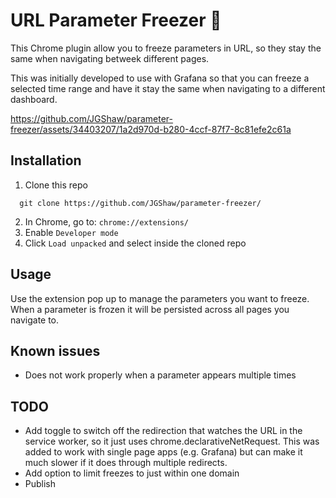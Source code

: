 # URL Parameter Freezer 🥶
This Chrome plugin allow you to freeze parameters in URL, so they stay the same when navigating betweek different pages.

This was initially developed to use with Grafana so that you can freeze a selected time range and have it stay the same when navigating to a different dashboard.

https://github.com/JGShaw/parameter-freezer/assets/34403207/1a2d970d-b280-4ccf-87f7-8c81efe2c61a

## Installation

1. Clone this repo
```
  git clone https://github.com/JGShaw/parameter-freezer/
```
2. In Chrome, go to: `chrome://extensions/`
3. Enable `Developer mode`
4. Click `Load unpacked` and select inside the cloned repo
   
## Usage

Use the extension pop up to manage the parameters you want to freeze. When a parameter is frozen it will be persisted across all pages you navigate to.

## Known issues
- Does not work properly when a parameter appears multiple times

## TODO
- Add toggle to switch off the redirection that watches the URL in the service worker, so it just uses chrome.declarativeNetRequest. This was added to work with single page apps (e.g. Grafana) but can make it much slower if it does through multiple redirects.
- Add option to limit freezes to just within one domain
- Publish
